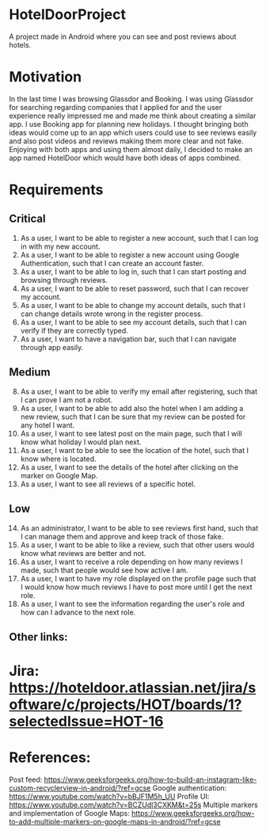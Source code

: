 # HotelDoorProject
A project made in Android where you can see and post reviews about hotels.

# Motivation
In the last time I was browsing Glassdor and Booking. I was using Glassdor for searching regarding companies that I applied for and the user experience really impressed me and made me think about creating a similar app. I use Booking app for planning new holidays. I thought bringing both ideas would come up to an app which users could use to see reviews easily and also post videos and reviews making them more clear and not fake. Enjoying with both apps and using them almost daily, I decided to make an app named HotelDoor which would have both ideas of apps combined.

# Requirements
## Critical
1.  As a user, I want to be able to register a new account, such that I can log in with my new account.
2.  As a user, I want to be able to register a new account using Google Authentication, such that I can create an account faster.
3.  As a user, I want to be able to log in, such that I can start posting and browsing through reviews.
4.  As a user, I want to be able to reset password, such that I can recover my account.
5.  As a user, I want to be able to change my account details, such that I can change details wrote wrong in the register process.
6.  As a user, I want to be able to see my account details, such that I can verify if they are correctly typed.
7.  As a user, I want to have a navigation bar, such that I can navigate through app easily.
## Medium
8.  As a user, I want to be able to verify my email after registering, such that I can prove I am not a robot.
9.  As a user, I want to be able to add also the hotel when I am adding a new review, such that I can be sure that my review can be posted for any hotel I want.
10.  As a user, I want to see latest post on the main page, such that I will know what holiday I would plan next. 
11.  As a user, I want to be able to see the location of the hotel, such that I know where is located.
12.  As a user, I want to see the details of the hotel after clicking on the marker on Google Map.
13.  As a user, I want to see all reviews of a specific hotel.
## Low
14.  As an administrator, I want to be able to see reviews first hand, such that I can manage them and approve and keep track of those fake.
15.  As a user, I want to be able to like a review, such that other users would know what reviews are better and not.
16.  As a user, I want to receive a role depending on how many reviews I made, such that people would see how active I am.
17.  As a user, I want to have my role displayed on the profile page such that I would know how much reviews I have to post more until I get the next role.
18.  As a user, I want to see the information regarding the user's role and how can I advance to the next role. 


## Other links:
# Jira: https://hoteldoor.atlassian.net/jira/software/c/projects/HOT/boards/1?selectedIssue=HOT-16
# References:
Post feed: https://www.geeksforgeeks.org/how-to-build-an-instagram-like-custom-recyclerview-in-android/?ref=gcse
Google authentication: https://www.youtube.com/watch?v=bBJF1M5h_UU
Profile UI: https://www.youtube.com/watch?v=BCZUdl3CXKM&t=25s
Multiple markers and implementation of Google Maps: https://www.geeksforgeeks.org/how-to-add-multiple-markers-on-google-maps-in-android/?ref=gcse
